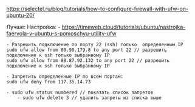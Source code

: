 https://selectel.ru/blog/tutorials/how-to-configure-firewall-with-ufw-on-ubuntu-20/

Лучше:
Настройка:
    - https://timeweb.cloud/tutorials/ubuntu/nastrojka-faervola-v-ubuntu-s-pomoschyu-utility-ufw


    - Разрешить подключение по порту 22 (ssh) только  определенным IP
    sudo ufw allow from 80.90.179.8 to any port 22 // разрешить подключение к ssh только выбранному IP
    sudo ufw allow from 88.87.92.132 to any port 22 // разрешить подключение к ssh только выбранному IP

    - Запретить определенные IP по всем портам:
    sudo ufw deny from 117.35.14.73

    - sudo ufw status numbered // показать список запретов 
        - sudo ufw delete 3 // удалить запреты из списка выше

